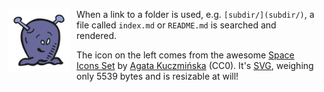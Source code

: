 <img src="../svg/colored-outlined/alien-1.svg" align="left" hspace="10" width="100" title="Alien-1, by Agata Kuczminska" />When a link to a folder is used, e.g. `[subdir/](subdir/)`, a file called `index.md` or `README.md` is searched and rendered.

The icon on the left comes from the awesome [Space Icons Set](https://iconduck.com/sets/space-icons-set) by [Agata Kuczmińska](https://iconduck.com/designers/agata-kuczminska) (CC0). It's [SVG](../svg), weighing only 5539 bytes and is resizable at will!

